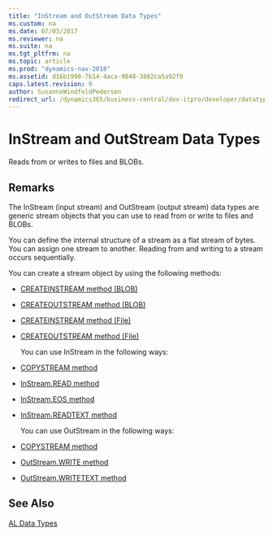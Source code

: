 ```yaml
---
title: "InStream and OutStream Data Types"
ms.custom: na
ms.date: 07/03/2017
ms.reviewer: na
ms.suite: na
ms.tgt_pltfrm: na
ms.topic: article
ms.prod: "dynamics-nav-2018"
ms.assetid: d16b1998-7b14-4aca-9848-3882ca5a92f0
caps.latest.revision: 9
author: SusanneWindfeldPedersen
redirect_url: /dynamics365/business-central/dev-itpro/developer/datatypes/devenv-al-data-types
---
```

# InStream and OutStream Data Types
Reads from or writes to files and BLOBs.  
  
## Remarks  
 The InStream (input stream) and OutStream (output stream) data types are generic stream objects that you can use to read from or write to files and BLOBs. 
 <!-- In addition, the InStream and OutStream data types enable data to be read from and sent to [Automation Data Type](../../dynamics-nav/Automation-Data-Type.md) objects and [OCX Data Type](../../dynamics-nav/OCX-Data-Type.md) objects. The Microsoft XML DOM can read from an InStream object and write to an OutStream object. --> 
  
 You can define the internal structure of a stream as a flat stream of bytes. You can assign one stream to another. Reading from and writing to a stream occurs sequentially.  
  
 You can create a stream object by using the following methods:  
  
- [CREATEINSTREAM method (BLOB)](../methods/devenv-createinstream-method-blob.md)  
  
- [CREATEOUTSTREAM method (BLOB)](../methods/devenv-createoutstream-method-blob.md)  
  
- [CREATEINSTREAM method (File)](../methods/devenv-createinstream-method-file.md)  
  
- [CREATEOUTSTREAM method (File)](../methods/devenv-createoutstream-method-file.md)  
  
  You can use InStream in the following ways:  
  
- [COPYSTREAM method](../methods/devenv-copystream-method.md)  
  
- [InStream.READ method](../methods/devenv-instream.read-method.md)  
  
- [InStream.EOS method](../methods/devenv-instream.eos-method.md)  
  
- [InStream.READTEXT method](../methods/devenv-instream.readtext-method.md)  
  
  You can use OutStream in the following ways:  
  
- [COPYSTREAM method](../methods/devenv-copystream-method.md)  
  
- [OutStream.WRITE method](../methods/devenv-outstream-write-method.md)  
  
- [OutStream.WRITETEXT method](../methods/devenv-outstream-writetext-method.md)

## See Also 
[AL Data Types](devenv-al-data-types.md)  